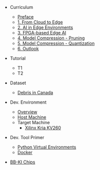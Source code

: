 - Curriculum
    - [Preface](curriculum/preface)
    - [1. From Cloud to Edge](curriculum/1_from_cloud_to_edge)
    - [2. AI in Edge Environments](curriculum/2_AI_in_edge_env)
    - [3. FPGA-based Edge AI](curriculum/3_edge_AI_using_FPGA)
    - [4. Model Compression - Pruning](curriculum/4_pruning)
    - [5. Model Compression - Quantization](curriculum/5_quantization)
    - [6. Outlook](curriculum/6_outlook)

- Tutorial
    - T1
    - T2

- Dataset
    - [Debris in Canada](data/debris)

- Dev. Environment
    - [Overview](env/overview.md)
    - [Host Machine](env/host.md)
    - Target Machine
        - [Xilinx Kria KV260](env/target/kv260.md)

- Dev. Tool Primer
    - [Python Virtual Environments](tool/pyvenv.md)
    - [Docker](tool/docker)

- [BB-KI Chips](BB-KI)
